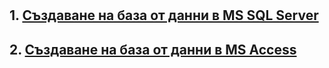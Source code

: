 # 
## 1. [Създаване на база от данни в MS SQL Server](https://github.com/vakovsky/11/blob/main/%D0%A1%D1%8A%D0%B7%D0%B4%D0%B0%D0%B2%D0%B0%D0%BD%D0%B5%20%D0%BD%D0%B0%20%D0%B1%D0%B0%D0%B7%D0%B0%20%D0%BE%D1%82%20%D0%B4%D0%B0%D0%BD%D0%BD%D0%B8%20%D0%B2%20MS.docx?raw=true)
## 2. [Създаване на база от данни в MS Access](https://github.com/vakovsky/11/blob/main/%D0%A1%D1%8A%D0%B7%D0%B4%D0%B0%D0%B2%D0%B0%D0%BD%D0%B5%20%D0%BD%D0%B0%20%D0%B1%D0%B0%D0%B7%D0%B0%20%D0%BE%D1%82%20%D0%B4%D0%B0%D0%BD%D0%BD%D0%B8%20%D0%B2%20MS.docx?raw=true)
